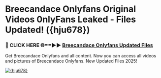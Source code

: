 # Breecandace Onlyfans Original Videos 0nlyFans Leaked - Files Updated! ({hju678})

<h3>🔴 CLICK HERE 🌐==►► <a href="https://tinyurl.com/ms9xzufz" rel="nofollow">Breecandace Onlyfans Updated Files</a></h3>

Get Breecandace Onlyfans and all content. Now you can access all videos and pictures of Breecandace Onlyfans. New Updated Files 2025!

[![{hju678}](https://i.imgur.com/PQ7UWWw.gif)](https://tinyurl.com/ms9xzufz)